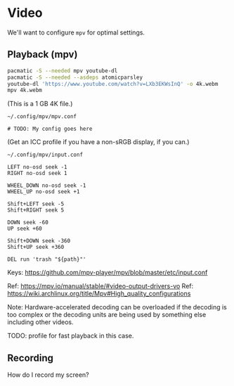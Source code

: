 # Video

We'll want to configure `mpv` for optimal settings.

## Playback (mpv)

```sh
pacmatic -S --needed mpv youtube-dl
pacmatic -S --needed --asdeps atomicparsley
youtube-dl 'https://www.youtube.com/watch?v=LXb3EKWsInQ' -o 4k.webm
mpv 4k.webm
```

(This is a 1 GB 4K file.)

`~/.config/mpv/mpv.conf`

```
# TODO: My config goes here
```

(Get an ICC profile if you have a non-sRGB display, if you can.)

`~/.config/mpv/input.conf`

```
LEFT no-osd seek -1
RIGHT no-osd seek 1

WHEEL_DOWN no-osd seek -1
WHEEL_UP no-osd seek +1

Shift+LEFT seek -5
Shift+RIGHT seek 5

DOWN seek -60
UP seek +60

Shift+DOWN seek -360
Shift+UP seek +360

DEL run 'trash "${path}"'
```

Keys: <https://github.com/mpv-player/mpv/blob/master/etc/input.conf>

Ref: <https://mpv.io/manual/stable/#video-output-drivers-vo>
Ref: <https://wiki.archlinux.org/title/Mpv#High_quality_configurations>

Note: Hardware-accelerated decoding can be overloaded if the decoding is too complex or the decoding units are being used by something else including other videos.

TODO: profile for fast playback in this case.

## Recording

How do I record my screen?
